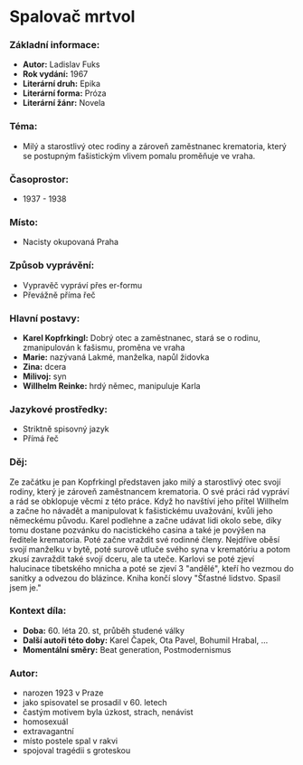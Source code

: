 # Spalovač mrtvol

### Základní informace:
- **Autor:** Ladislav Fuks
- **Rok vydání:** 1967
- **Literární druh:** Epika
- **Literární forma:** Próza
- **Literární žánr:** Novela

### Téma: 
- Milý a starostlivý otec rodiny a zároveň zaměstnanec krematoria, který se postupným fašistickým vlivem pomalu proměňuje ve vraha.

### Časoprostor:
- 1937 - 1938

### Místo: 
- Nacisty okupovaná Praha

### Způsob vyprávění: 
- Vypravěč vypráví přes er-formu
- Převážně příma řeč

### Hlavní postavy:
- **Karel Kopfrkingl:** Dobrý otec a zaměstnanec, stará se o rodinu, zmanipulován k fašismu, proměna ve vraha
- **Marie:** nazývaná Lakmé, manželka, napůl židovka
- **Zina:** dcera
- **Milivoj:** syn
- **Willhelm Reinke:** hrdý němec, manipuluje Karla

### Jazykové prostředky:
- Striktně spisovný jazyk
- Přímá řeč

### Děj: 
Ze začátku je pan Kopfrkingl představen jako milý a starostlivý otec svojí rodiny, který je zároveň zaměstnancem krematoria. O své práci rád vypráví a rád se obklopuje věcmi z této práce. Když ho navštíví jeho přítel Willhelm a začne ho návadět a manipulovat k fašistickému uvažování, kvůli jeho německému původu. Karel podlehne a začne udávat lidi okolo sebe, díky tomu dostane pozvánku do nacistického casina a také je povýšen na ředitele krematoria. Poté začne vraždit své rodinné členy. Nejdříve oběsí svojí manželku v bytě, poté surově utluče svého syna v krematóriu a potom zkusí zavraždit také svojí dceru, ale ta uteče. Karlovi se poté zjeví halucinace tibetského mnicha a poté se zjeví 3 "andělé", kteří ho vezmou do sanitky a odvezou do blázince. Kniha končí slovy "Šťastné lidstvo. Spasil jsem je."

### Kontext díla: 
- **Doba:** 60. léta 20. st, průběh studené války
- **Další autoři této doby:** Karel Čapek, Ota Pavel, Bohumil Hrabal, ...
- **Momentální směry:** Beat generation, Postmodernismus

### Autor: 
- narozen 1923 v Praze
- jako spisovatel se prosadil v 60. letech
- častým motivem byla úzkost, strach, nenávist
- homosexuál
- extravagantní
- místo postele spal v rakvi
- spojoval tragédii s groteskou

